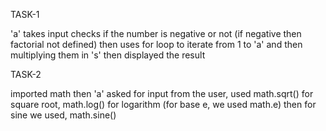 TASK-1

'a' takes input
checks if the number is negative or not (if negative then factorial not defined)
then uses for loop to iterate from 1 to 'a' and then multiplying them in 's'
then displayed the result

TASK-2

imported math then 'a' asked for input from the user, used math.sqrt() for square root,
math.log() for logarithm (for base e, we used math.e)
then for sine we used, math.sine()
